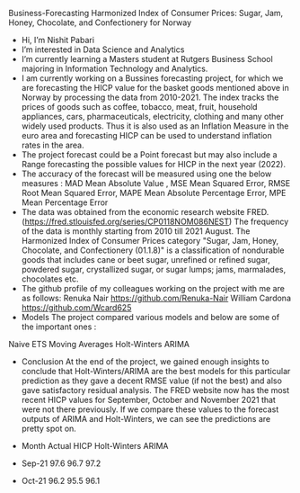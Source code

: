 Business-Forecasting Harmonized Index of Consumer Prices: Sugar, Jam, Honey, Chocolate, and Confectionery for Norway
- Hi, I’m Nishit Pabari
- I’m interested in Data Science and Analytics
- I’m currently learning a Masters student at Rutgers Business School majoring in Information Technology and Analytics. 
- I am currently working on a Bussines forecasting project, for which we are forecasting the HICP value for the basket goods mentioned above in Norway by processing the data from 2010-2021. The index tracks the prices of goods such as coffee, tobacco, meat, fruit, household appliances, cars, pharmaceuticals, electricity, clothing and many other widely used products. Thus it is also used as an Inflation Measure in the euro area and forecasting HICP can be used to understand inflation rates in the area.
- The project forecast could be a Point forecast but may also include a Range forecasting the possible values for HICP in the next year (2022).
- The accuracy of the forecast will be measured using one the below measures : MAD Mean Absolute Value , MSE Mean Squared Error, RMSE Root Mean Squared Error, MAPE Mean Absolute Percentage Error, MPE Mean Percentage Error
- The data was obtained from the economic research website FRED. (https://fred.stlouisfed.org/series/CP0118NOM086NEST) The frequency of the data is monthly starting from 2010 till 2021 August. The Harmonized Index of Consumer Prices category "Sugar, Jam, Honey, Chocolate, and Confectionery (01.1.8)" is a classification of nondurable goods that includes cane or beet sugar, unrefined or refined sugar, powdered sugar, crystallized sugar, or sugar lumps; jams, marmalades, chocolates etc.
- The github profile of my colleagues working on the project with me are as follows: 
Renuka Nair https://github.com/Renuka-Nair
William Cardona https://github.com/Wcard625
- Models
The project compared various models and below are some of the important ones :

Naive
ETS
Moving Averages
Holt-Winters
ARIMA
- Conclusion
At the end of the project, we gained enough insights to conclude that Holt-Winters/ARIMA are the best models for this particular prediction as they gave a decent RMSE value (if not the best) and also gave satisfactory residual analysis. The FRED website now has the most recent HICP values for September, October and November 2021 that were not there previously. If we compare these values to the forecast outputs of ARIMA and Holt-Winters, we can see the predictions are pretty spot on.

- Month	  Actual HICP	Holt-Winters	ARIMA
- Sep-21	 97.6	         96.7	      97.2
- Oct-21	 96.2	         95.5	      96.1
